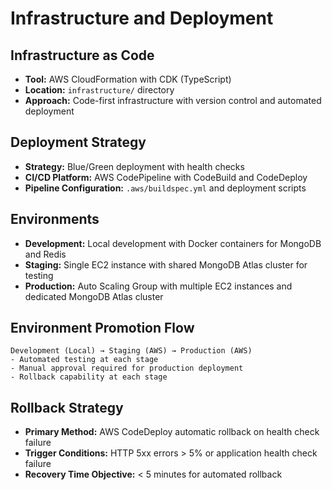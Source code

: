 # Infrastructure and Deployment

## Infrastructure as Code
- **Tool:** AWS CloudFormation with CDK (TypeScript)
- **Location:** `infrastructure/` directory
- **Approach:** Code-first infrastructure with version control and automated deployment

## Deployment Strategy
- **Strategy:** Blue/Green deployment with health checks
- **CI/CD Platform:** AWS CodePipeline with CodeBuild and CodeDeploy
- **Pipeline Configuration:** `.aws/buildspec.yml` and deployment scripts

## Environments

- **Development:** Local development with Docker containers for MongoDB and Redis
- **Staging:** Single EC2 instance with shared MongoDB Atlas cluster for testing
- **Production:** Auto Scaling Group with multiple EC2 instances and dedicated MongoDB Atlas cluster

## Environment Promotion Flow
```text
Development (Local) → Staging (AWS) → Production (AWS)
- Automated testing at each stage
- Manual approval required for production deployment
- Rollback capability at each stage
```

## Rollback Strategy
- **Primary Method:** AWS CodeDeploy automatic rollback on health check failure
- **Trigger Conditions:** HTTP 5xx errors > 5% or application health check failure
- **Recovery Time Objective:** < 5 minutes for automated rollback
